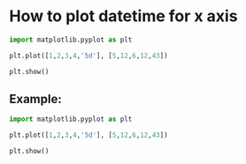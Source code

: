 # How to plot datetime for x axis

```python
import matplotlib.pyplot as plt

plt.plot([1,2,3,4,'5d'], [5,12,6,12,43])

plt.show()
```


## Example: 
```python
import matplotlib.pyplot as plt

plt.plot([1,2,3,4,'5d'], [5,12,6,12,43])

plt.show()
```


